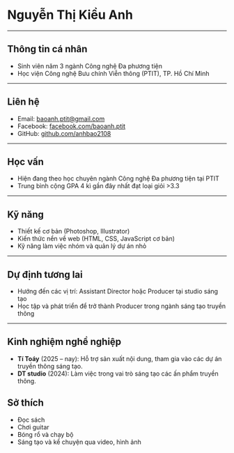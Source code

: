 # Nguyễn Thị Kiều Anh

---

## Thông tin cá nhân
- Sinh viên năm 3 ngành Công nghệ Đa phương tiện  
- Học viện Công nghệ Bưu chính Viễn thông (PTIT), TP. Hồ Chí Minh  
 

---

## Liên hệ
- Email: baoanh.ptit@gmail.com  
- Facebook: [facebook.com/baoanh.ptit](https://facebook.com/baoanh.ptit)  
- GitHub: [github.com/anhbao2108](https://github.com/anhbao2108)  

---

## Học vấn
- Hiện đang theo học chuyên ngành Công nghệ Đa phương tiện tại PTIT   
- Trung bình cộng GPA 4 kì gần đây nhất đạt loại giỏi >3.3

---

## Kỹ năng
- Thiết kế cơ bản (Photoshop, Illustrator)  
- Kiến thức nền về web (HTML, CSS, JavaScript cơ bản)  
- Kỹ năng làm việc nhóm và quản lý dự án nhỏ  

---

## Dự định tương lai
- Hướng đến các vị trí: Assistant Director hoặc Producer tại studio sáng tạo  
- Học tập và phát triển để trở thành Producer trong ngành sáng tạo truyền thông  
---

## Kinh nghiệm nghề nghiệp
- **Tí Toáy** (2025 – nay): Hỗ trợ sản xuất nội dung, tham gia vào các dự án truyền thông sáng tạo.  
- **DT studio** (2024): Làm việc trong vai trò sáng tạo các ấn phẩm truyền thông.

## Sở thích
- Đọc sách  
- Chơi guitar  
- Bóng rổ và chạy bộ  
- Sáng tạo và kể chuyện qua video, hình ảnh  
